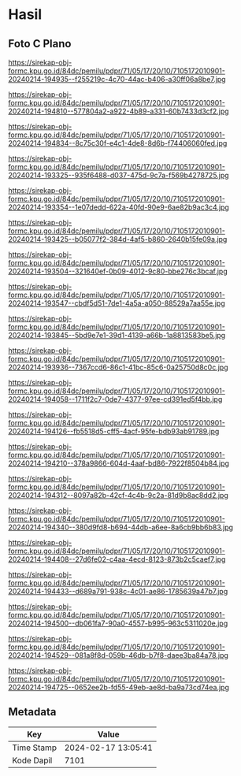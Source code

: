 # Hasil

## Foto C Plano

https://sirekap-obj-formc.kpu.go.id/84dc/pemilu/pdpr/71/05/17/20/10/7105172010901-20240214-194935--f255219c-4c70-44ac-b406-a30ff06a8be7.jpg

https://sirekap-obj-formc.kpu.go.id/84dc/pemilu/pdpr/71/05/17/20/10/7105172010901-20240214-194810--577804a2-a922-4b89-a331-60b7433d3cf2.jpg

https://sirekap-obj-formc.kpu.go.id/84dc/pemilu/pdpr/71/05/17/20/10/7105172010901-20240214-194834--8c75c30f-e4c1-4de8-8d6b-f74406060fed.jpg

https://sirekap-obj-formc.kpu.go.id/84dc/pemilu/pdpr/71/05/17/20/10/7105172010901-20240214-193325--935f6488-d037-475d-9c7a-f569b4278725.jpg

https://sirekap-obj-formc.kpu.go.id/84dc/pemilu/pdpr/71/05/17/20/10/7105172010901-20240214-193354--1e07dedd-622a-40fd-90e9-6ae82b9ac3c4.jpg

https://sirekap-obj-formc.kpu.go.id/84dc/pemilu/pdpr/71/05/17/20/10/7105172010901-20240214-193425--b05077f2-384d-4af5-b860-2640b15fe09a.jpg

https://sirekap-obj-formc.kpu.go.id/84dc/pemilu/pdpr/71/05/17/20/10/7105172010901-20240214-193504--321640ef-0b09-4012-9c80-bbe276c3bcaf.jpg

https://sirekap-obj-formc.kpu.go.id/84dc/pemilu/pdpr/71/05/17/20/10/7105172010901-20240214-193547--cbdf5d51-7de1-4a5a-a050-88529a7aa55e.jpg

https://sirekap-obj-formc.kpu.go.id/84dc/pemilu/pdpr/71/05/17/20/10/7105172010901-20240214-193845--5bd9e7e1-39d1-4139-a66b-1a8813583be5.jpg

https://sirekap-obj-formc.kpu.go.id/84dc/pemilu/pdpr/71/05/17/20/10/7105172010901-20240214-193936--7367ccd6-86c1-41bc-85c6-0a25750d8c0c.jpg

https://sirekap-obj-formc.kpu.go.id/84dc/pemilu/pdpr/71/05/17/20/10/7105172010901-20240214-194058--1711f2c7-0de7-4377-97ee-cd391ed5f4bb.jpg

https://sirekap-obj-formc.kpu.go.id/84dc/pemilu/pdpr/71/05/17/20/10/7105172010901-20240214-194126--fb5518d5-cff5-4acf-95fe-bdb93ab91789.jpg

https://sirekap-obj-formc.kpu.go.id/84dc/pemilu/pdpr/71/05/17/20/10/7105172010901-20240214-194210--378a9866-604d-4aaf-bd86-7922f8504b84.jpg

https://sirekap-obj-formc.kpu.go.id/84dc/pemilu/pdpr/71/05/17/20/10/7105172010901-20240214-194312--8097a82b-42cf-4c4b-9c2a-81d9b8ac8dd2.jpg

https://sirekap-obj-formc.kpu.go.id/84dc/pemilu/pdpr/71/05/17/20/10/7105172010901-20240214-194340--380d9fd8-b694-44db-a6ee-8a6cb9bb6b83.jpg

https://sirekap-obj-formc.kpu.go.id/84dc/pemilu/pdpr/71/05/17/20/10/7105172010901-20240214-194408--27d6fe02-c4aa-4ecd-8123-873b2c5caef7.jpg

https://sirekap-obj-formc.kpu.go.id/84dc/pemilu/pdpr/71/05/17/20/10/7105172010901-20240214-194433--d689a791-938c-4c01-ae86-1785639a47b7.jpg

https://sirekap-obj-formc.kpu.go.id/84dc/pemilu/pdpr/71/05/17/20/10/7105172010901-20240214-194500--db061fa7-90a0-4557-b995-963c5311020e.jpg

https://sirekap-obj-formc.kpu.go.id/84dc/pemilu/pdpr/71/05/17/20/10/7105172010901-20240214-194529--081a8f8d-059b-46db-b7f8-daee3ba84a78.jpg

https://sirekap-obj-formc.kpu.go.id/84dc/pemilu/pdpr/71/05/17/20/10/7105172010901-20240214-194725--0652ee2b-fd55-49eb-ae8d-ba9a73cd74ea.jpg


## Metadata

| Key        | Value               |
| ---------- | ------------------- |
| Time Stamp | 2024-02-17 13:05:41 |
| Kode Dapil | 7101                |



